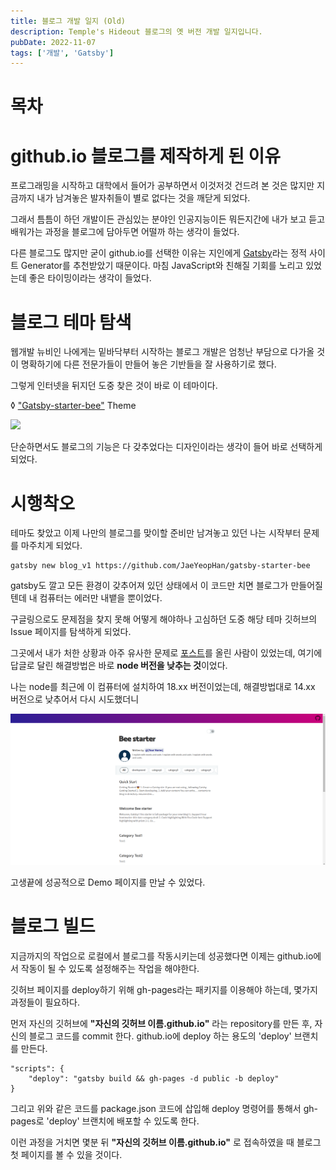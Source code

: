 ```yaml
---
title: 블로그 개발 일지 (Old)
description: Temple's Hideout 블로그의 옛 버전 개발 일지입니다.
pubDate: 2022-11-07
tags: ['개발', 'Gatsby']
---
```


# 목차

# github.io 블로그를 제작하게 된 이유

프로그래밍을 시작하고 대학에서 들어가 공부하면서 이것저것 건드려 본 것은 많지만 지금까지 내가 남겨놓은 발자취들이 별로 없다는 것을 깨닫게 되었다.

그래서 틈틈이 하던 개발이든 관심있는 분야인 인공지능이든 뭐든지간에 내가 보고 듣고 배워가는 과정을 블로그에 담아두면 어떨까 하는 생각이 들었다.

다른 블로그도 많지만 굳이 github.io를 선택한 이유는 지인에게 [Gatsby](https://www.gatsbyjs.com/)라는 정적 사이트 Generator를 추천받았기 때문이다. 마침 JavaScript와 친해질 기회를 노리고 있었는데 좋은 타이밍이라는 생각이 들었다.

# 블로그 테마 탐색

웹개발 뉴비인 나에게는 밑바닥부터 시작하는 블로그 개발은 엄청난 부담으로 다가올 것이 명확하기에 다른 전문가들이 만들어 놓은 기반들을 잘 사용하기로 했다.

그렇게 인터넷을 뒤지던 도중 찾은 것이 바로 이 테마이다.

◊ ["Gatsby-starter-bee"](https://github.com/JaeYeopHan/gatsby-starter-bee) Theme

![](https://github.com/JaeYeopHan/gatsby-starter-bee/raw/master/assets/screenshot.png)

단순하면서도 블로그의 기능은 다 갖추었다는 디자인이라는 생각이 들어 바로 선택하게 되었다.

# 시행착오

테마도 찾았고 이제 나만의 블로그를 맞이할 준비만 남겨놓고 있던 나는 시작부터 문제를 마주치게 되었다.

```
gatsby new blog_v1 https://github.com/JaeYeopHan/gatsby-starter-bee
```

gatsby도 깔고 모든 환경이 갖추어져 있던 상태에서 이 코드만 치면 블로그가 만들어질텐데 내 컴퓨터는 에러만 내뱉을 뿐이었다.



구글링으로도 문제점을 찾지 못해 어떻게 해야하나 고심하던 도중 해당 테마 깃허브의 Issue 페이지를 탐색하게 되었다.

그곳에서 내가 처한 상황과 아주 유사한 문제로 [포스트](https://github.com/JaeYeopHan/gatsby-starter-bee/issues/316)를 올린 사람이 있었는데, 여기에 답글로 달린 해결방법은 바로 **node 버전을 낮추는 것**이었다.

나는 node를 최근에 이 컴퓨터에 설치하여 18.xx 버전이었는데, 해결방법대로 14.xx 버전으로 낮추어서 다시 시도했더니

![](demo_capture.png)

고생끝에 성공적으로 Demo 페이지를 만날 수 있었다.

# 블로그 빌드

지금까지의 작업으로 로컬에서 블로그를 작동시키는데 성공했다면 이제는 github.io에서 작동이 될 수 있도록 설정해주는 작업을 해야한다.

깃허브 페이지를 deploy하기 위해 gh-pages라는 패키지를 이용해야 하는데, 몇가지 과정들이 필요하다.


먼저 자신의 깃허브에 **"자신의 깃허브 이름.github.io"** 라는 repository를 만든 후, 자신의 블로그 코드를 commit 한다.
github.io에 deploy 하는 용도의 'deploy' 브랜치를 만든다.

```
"scripts": {
    "deploy": "gatsby build && gh-pages -d public -b deploy"
}
```

그리고 위와 같은 코드를 package.json 코드에 삽입해 deploy 명령어를 통해서 gh-pages로 'deploy' 브랜치에 배포할 수 있도록 한다.

이런 과정을 거치면 몇분 뒤 **"자신의 깃허브 이름.github.io"** 로 접속하였을 때 블로그 첫 페이지를 볼 수 있을 것이다.
